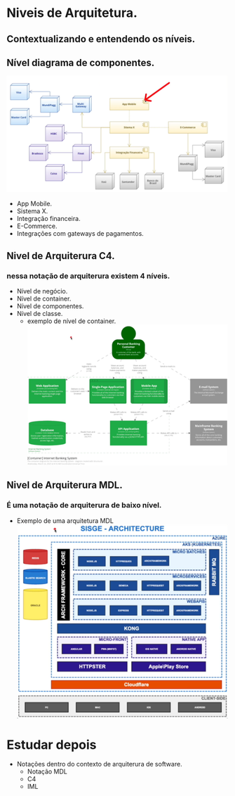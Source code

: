 # Niveis de Arquitetura.
## Contextualizando e entendendo os níveis.
## Nível diagrama de componentes.
![Alt text](image.png)
* App Mobile.
* Sistema X.
* Integração financeira.
* E-Commerce.
* Integrações com gateways de pagamentos.

## Nivel de Arquiterura C4.
### nessa notação	de arquiterura existem 4 níveis.
* Nível de negócio.
* Nível de container.
* Nível de componentes.
* Nível de classe.
  * exemplo de nível de container.
  ![Alt text](image-1.png)

## Nivel de Arquiterura MDL.
### É uma notação de arquiterura de baixo nível.
  * Exemplo de uma arquitetura MDL
  ![Alt text](image-2.png)

# Estudar depois
* Notações dentro do contexto de arquiterura de software.
    * Notação MDL
    * C4
    * IML
